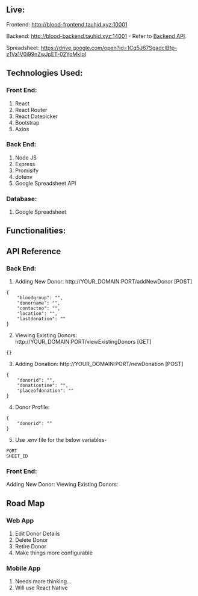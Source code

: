 ## Live:

Frontend: http://blood-frontend.tauhid.xyz:10001

Backend: http://blood-backend.tauhid.xyz:14001 - Refer to [Backend API](https://github.com/thtauhid/blood-management#back-end-1).

Spreadsheet: https://drive.google.com/open?id=1Cq5J67SgadclBfp-z1Va1V0i99nZwJpET-02YoMkIqI

## Technologies Used:

### Front End:
1. React
2. React Router
3. React Datepicker
4. Bootstrap
5. Axios

### Back End:
1. Node JS
2. Express
3. Promisify
4. dotenv
5. Google Spreadsheet API

### Database:
1. Google Spreadsheet

## Functionalities:


## API Reference

### Back End: 

1. Adding New Donor: http://YOUR_DOMAIN:PORT/addNewDonor [POST]

```
{
	"bloodgroup": "",
	"donorname": "",
	"contactno": "",
	"location": "",
	"lastdonation": ""
}
```

2. Viewing Existing Donors: http://YOUR_DOMAIN:PORT/viewExistingDonors [GET]

`{}`


3. Adding Donation: http://YOUR_DOMAIN:PORT/newDonation [POST] 

```
{
	"donorid": "",
	"donationtime": "",
	"placeofdonation": ""
}
```

4. Donor Profile:

```
{
	"donorid": ""
}
```

5. Use .env file for the below variables-

```
PORT
SHEET_ID
```

### Front End:
Adding New Donor:
Viewing Existing Donors:

## Road Map

### Web App
1. Edit Donor Details
2. Delete Donor
3. Retire Donor
4. Make things more configurable

### Mobile App
1. Needs more thinking...
2. Will use React Native